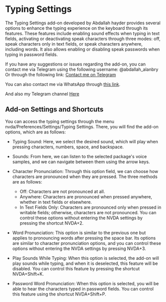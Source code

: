 # Typing Settings
The Typing Settings add-on developed by Abdallah hayder provides several options to enhance the typing experience on the keyboard through its features. These features include enabling sound effects when typing in text fields, activating or deactivating speak characters through three modes: off, speak characters only in text fields, or speak characters anywhere, including words. It also allows enabling or disabling speak passwords when typing in password fields.

If you have any suggestions or issues regarding the add-on, you can contact me via Telegram using the following username:
@abdallah_alanbry
Or through the following link:
[Contact me on Telegram](https://t.me/abdallah_alanbry)

You can also contact me via WhatsApp through [this link](https://wa.me/9647805125084).

And also my Telegram channel [Here](https://t.me/mediaplayerpro)

## Add-on Settings and Shortcuts
You can access the typing settings through the menu nvda/Preferences/Settings/Typing Settings.
There, you will find the add-on options, which are as follows:

- Typing Sound:
  Here, we select the desired sound, which will play when pressing characters, numbers, space, and backspace.

- Sounds:
  From here, we can listen to the selected package's voice samples, and we can navigate between them using the arrow keys.

- Character Pronunciation:
  Through this option field, we can choose how characters are pronounced when they are pressed.
  The three methods are as follows:
  - Off: Characters are not pronounced at all.
  - Anywhere: Characters are pronounced when pressed anywhere, whether in text fields or elsewhere.
  - In Text Fields Only: Characters are pronounced only when pressed in writable fields; otherwise, characters are not pronounced.
  You can control these options without entering the NVDA settings by pressing the shortcut NVDA+2.

- Word Pronunciation:
  This option is similar to the previous one but applies to pronouncing words after pressing the space bar. Its options are similar to character pronunciation options, and you can control these options without entering the NVDA settings by pressing NVDA+3.

- Play Sounds While Typing:
  When this option is selected, the add-on will play sounds while typing, and when it is deselected, this feature will be disabled. You can control this feature by pressing the shortcut NVDA+Shift+K.

- Password Word Pronunciation:
  When this option is selected, you will be able to hear the characters typed in password fields. You can control this feature using the shortcut NVDA+Shift+P.